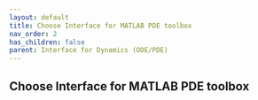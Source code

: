 ```yaml
---
layout: default
title: Choose Interface for MATLAB PDE toolbox
nav_order: 2
has_children: false
parent: Interface for Dynamics (ODE/PDE)
---
```


<h2>Choose Interface for MATLAB PDE toolbox</h2>



